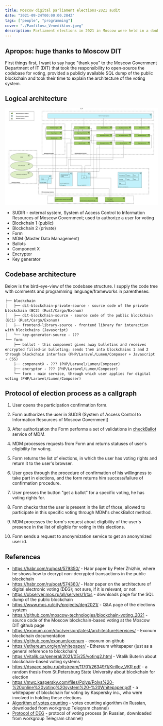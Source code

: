 ```yaml
---
title: Moscow digital parliament elections-2021 audit
date: "2021-09-24T00:00:00.284Z"
tags: ["people", "programming"]
cover: "./Pamfilova_Venediktov.jpeg"
description: Parliament elections in 2021 in Moscow were held in a double format - in-person voting with paper ballots and distant electronic voting (DEG) with digital ballots. According to the in-person voting, the ruling party "United Russia" (EdRo) had 30.1% of votes and lost elections in Moscow to opposition with the closest competitor being the "Communist Party of Russian Federation" (KPRF) with 30.4%. However, according to the electronic voting it has won by a huge margin of ~45% to ~19% over communists and thanks to the electronic ballots holds an overall victory. There are well-grounded suspicions that electronic voting system could have been rigged. Moscow Government Department of IT (a.k.a. DIT) has open-sourced the codebase, used to hold this voting, and I took the time to inspect it. This post is dedicated to the analysis of its architecture.
---
```


Apropos: huge thanks to Moscow DIT
----------------------------------

First things first, I want to say huge "thank you" to the Moscow Government Department of IT (DIT) that took the responsibility to open-source the codebase for voting, provided a publicly available SQL dump of the public blockchain and took their time to explain the architecture of the voting system.


Logical architecture
--------------------

![Logical architecture](./logical_architecture.jpg)

 - SUDIR - external system, System of Access Control to Information Resources of Moscow Government; used to authorize a user for voting
 - Blockchain 1 (public)
 - Blockchain 2 (private)
 - Form
 - MDM (Master Data Management)
 - Ballots
 - Component X
 - Encryptor
 - Key generator


Codebase architecture
---------------------

Below is the bird-eye-view of the codebase structure. I supply the code tree with comments and programming language/frameworks in parentheses:

```
├── blockchain
│   ├── dit-blockchain-private-source - source code of the private blockchain (BC2) (Rust/Cargo/Exonum)
│   ├── dit-blockchain-source - source code of the public blockchain (BC1) (Rust/Cargo/Exonum)
│   ├── frontend-library-source - frontend library for interaction with blockchains (Javascript)
│   └── key-generator-source - ???
└── form
    ├── ballot - this component gives away bulletins and receives encrypted filled-in bulleting; sends them into blockchains 1 and 2 through blockchain interface (PHP/Laravel/Lumen/Composer + Javascript + CSS)
    ├── componentX - ??? (PHP/Laravel/Lumen/Composer)
    ├── encryptor - ??? (PHP/Laravel/Lumen/Composer)
    └── form - main service, through which user applies for digital voting (PHP/Laravel/Lumen/Composer)
```


Protocol of election process as a callgraph
-------------------------------------------

1. User opens the participation confirmation form.

2. Form authorizes the user in SUDIR (System of Access Control to Information Resources of Moscow Government)

3. After authorization the Form performs a set of validations in [checkBallot](https://github.com/BurkovBA/blockchain-voting_2021/blob/main/form/form/src/app/Http/Controllers/Election.php#L30) service of MDM. 

4. MDM processes requests from Form and returns statuses of user's eligibility for voting.

5. Form returns the list of elections, in which the user has voting rights and return it to the user's browser.

6. User goes through the procedure of confirmation of his willingness to take part in elections, and the form returns him success/failure of confirmation procedure.

7. User presses the button "get a ballot" for a specific voting, he has voting rights for.

8. Form checks that the user is present in the list of those, allowed to participate in this specific voting through MDM's checkBallot method.

9. MDM processes the form's request about eligibility of the user's presence in the list of eligible for voting in this elections. 

10. Form sends a request to anonymization service to get an anonymized user id.


References
----------
 - https://habr.com/ru/post/579350/ - Habr paper by Peter Zhizhin, where he shows how to decrypt non-decrypted transactions in the public blockchain
 - https://habr.com/ru/post/574360/ - Habr paper on the architecture of digital electronic voting (DEG); not sure, if it is relevant, or not
 - https://observer.mos.ru/all/servers/1/txs - downloads page for the SQL dump of the public blockchain
 - https://www.mos.ru/city/projects/deg2021/ - Q&A page of the elections system
 - https://github.com/moscow-technologies/blockchain-voting_2021 - source code of the Moscow blockchain-based voting at the Moscow DIT github page 
 - https://exonum.com/doc/version/latest/architecture/services/ - Exonum blockchain documentation
 - https://github.com/exonum/exonum - exonum on github
 - https://ethereum.org/en/whitepaper/ - Ethereum whitepaper (just as a general reference to blockchain)
 - https://vitalik.ca/general/2021/05/25/voting2.html - Vitalik Buterin about blockchain-based voting systems
 - https://dspace.spbu.ru/bitstream/11701/26349/1/Kirillov_VKR.pdf - a random thesis from St.Petersburg State University about blockchain for election
 - https://mwc.kaspersky.com/files/Polys/Polys%20-%20online%20voting%20system%20-%20Whitepaper.pdf - a whitepaper of blockchain for voting by Kaspersky inc., who were involved in holding these elections
 - [Algorithm of votes counting](./Описание_алгоритма_подсчета_голосов.docx) - votes counting algorithm (in Russian, downloaded from workgroup Telegram channel)
 - [Protocol of DEG](./Протокол%20ДЭГ.pdf) - protocol of voting process (in Russian, downloaded from workgroup Telegram channel)